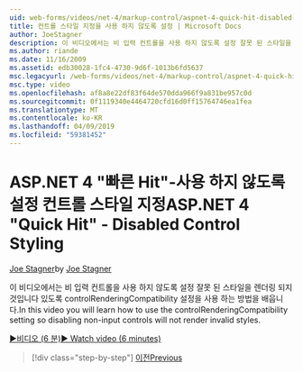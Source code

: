 ```yaml
---
uid: web-forms/videos/net-4/markup-control/aspnet-4-quick-hit-disabled-control-styling
title: 컨트롤 스타일 지정을 사용 하지 않도록 설정 | Microsoft Docs
author: JoeStagner
description: 이 비디오에서는 비 입력 컨트롤을 사용 하지 않도록 설정 잘못 된 스타일을 렌더링 되지 것입니다 있도록 controlRenderingCompatibility 설정을 사용 하는 방법을 배웁니다.
ms.author: riande
ms.date: 11/16/2009
ms.assetid: edb30028-1fc4-4730-9d6f-1013b6fd5637
msc.legacyurl: /web-forms/videos/net-4/markup-control/aspnet-4-quick-hit-disabled-control-styling
msc.type: video
ms.openlocfilehash: af8a8e22df83f64de570dda966f9a831be957c0d
ms.sourcegitcommit: 0f1119340e4464720cfd16d0ff15764746ea1fea
ms.translationtype: MT
ms.contentlocale: ko-KR
ms.lasthandoff: 04/09/2019
ms.locfileid: "59381452"
---
```

# <a name="aspnet-4-quick-hit---disabled-control-styling"></a><span data-ttu-id="f9268-103">ASP.NET 4 "빠른 Hit"-사용 하지 않도록 설정 컨트롤 스타일 지정</span><span class="sxs-lookup"><span data-stu-id="f9268-103">ASP.NET 4 "Quick Hit" - Disabled Control Styling</span></span>

<span data-ttu-id="f9268-104">[Joe Stagner](https://github.com/JoeStagner)</span><span class="sxs-lookup"><span data-stu-id="f9268-104">by [Joe Stagner](https://github.com/JoeStagner)</span></span>

<span data-ttu-id="f9268-105">이 비디오에서는 비 입력 컨트롤을 사용 하지 않도록 설정 잘못 된 스타일을 렌더링 되지 것입니다 있도록 controlRenderingCompatibility 설정을 사용 하는 방법을 배웁니다.</span><span class="sxs-lookup"><span data-stu-id="f9268-105">In this video you will learn how to use the controlRenderingCompatibility setting so disabling non-input controls will not render invalid styles.</span></span> 

[<span data-ttu-id="f9268-106">&#9654;비디오 (6 분)</span><span class="sxs-lookup"><span data-stu-id="f9268-106">&#9654; Watch video (6 minutes)</span></span>](https://channel9.msdn.com/Blogs/ASP-NET-Site-Videos/aspnet-4-quick-hit-disabled-control-styling)

> [!div class="step-by-step"]
> [<span data-ttu-id="f9268-107">이전</span><span class="sxs-lookup"><span data-stu-id="f9268-107">Previous</span></span>](aspnet-4-quick-hit-hidden-field-divs.md)
